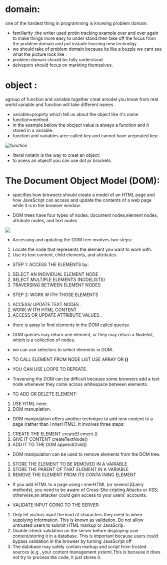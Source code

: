 
# domain:
one of the hardest thing in programming is knowing problem domain:
 * familiarity :the writer used protin tracking example over and over again to make things more easy to under stand.then take off the focus from the problem domain and put instade learning new technolgy .
  * we should take of problem domain because its like a buzzle we cant see what the picture look like .
* problem domain should be fully understood.
* delvepors should focus on markting themselves.
 # object :
 agroup of function and variable together creat amodel you know from real world variable and function will take different names .
* variable=propirty which tell us about the object like it's name
* function=method.
* in the example bellow the obcject value is always a function and it stored in a variable .
* function and variables aree called key and cannot have arepeated key:

![function](https://am3pap002files.storage.live.com/y4mbgTUWVFqoA_3KBf034msleqlahBXUqMGfErbVs0Adac46WS3oZswbZLgeXfrUNNnjR9brlH3dV9xeZTztux_x2pfRrKLvYt6SPM-2jTMBiWg-tOOFBkK1-aQxHFhFXufxiShgum8MSQCwnU7Q_vn51CMEorsxPDcTTP-QvUSd5SMqLMpx7ktRfrvhoKY2Yas5tkw4_-fvdLG1Bx54dH-Aw/2021-03-17%20%2824%29.png?psid=1&width=543&height=567)

* literal notatin is the way to creat an object:
* to acess an objectt you can use dot pr brackets.
 # The Document Object Model (DOM):
 * specifies how browsers should create a model of an HTML page and how JavaScript can access and update the contents of a web page while it is in the browser window. 

 * DOM trees have four types of nodes: document nodes,element nodes, attribute nodes, and text nodes

![](https://am3pap002files.storage.live.com/y4mz720hRECrFblkp7SAHyYyc5lYE5Adwjjh4LijpBvzCv1-B_QOqMH9cgI3iyqoASOCQBr9SPYYKeQBIkokgTU44sRmsVhJcqJw6rhUljb7_FVJYHEdA-TlYGpjnIjuV-w-JoTcVdPENh_AitX3lMyyktXxjXzkM0E_8rs_xOykOIJEf4fthQvolR0epM3rnr0AO1RKMqMwdNdSh_R6FMaTQ/2021-03-17%20%2826%29.png?psid=1&width=552&height=288)

 * Accessing and updating the DOM tree involves two steps:
1. Locate the node that represents the element you want to work with.
2. Use its text content, child elements, and attributes. 

* STEP 1: ACCESS THE ELEMENTS by:
1. SELECT AN INDIVIDUAL ELEMENT NODE .
2. SELECT MULTIPLE ELEMENTS (NODELISTS) 
3. TRAVERSING BETWEEN ELEMENT NODES 

* STEP 2: WORK W ITH THOSE ELEMENTS
1. ACCESS/ UPDATE TEXT NODES .
2. WORK W ITH HTML CONTENT.
3. ACCESS OR UPDATE ATTRIBUTE VALUES .

 * there is away to find elements in the DOM called querise.
* DOM queries may return one element, or they may return a Nodelist, which is a collection of nodes. 
* we can use selectors to select elements in DOM.
* TO CALL ELEMENT FROM NODE LIST USE ARRAY OR **()**
* YOU CAN USE LOOPS TO REPEATE.
* Traversing the DOM can be difficult because some browsers add a text node whenever they come across whitespace between elements.

* TO ADD OR DELETE ELEMENT:
1. USE HTML inner.
2. DOM manuplation.
 
* DOM manipulation offers another technique to add new content to a page (rather than i nnerHTML). It involves three steps:
1. CREATE THE ELEMENT createEl ement ()  
2. GIVE IT CONTENT createTextNode() 
3. ADD IT TO THE DOM appendChild() 

* DOM manipulation can be used to remove elements from the DOM tree. 
1. STORE THE ELEMENT TO BE REMOVED IN A VARIABLE 
2. STORE THE PARENT OF THAT ELEMENT IN A VARIABLE
3. REMOVE THE ELEMENT FROM ITS CONTA INING ELEMENT 

 * If you add HTML to a page using i nnerHTML (or several jQuery methods), you need to be aware of Cross-Site cripting Attacks or XSS; otherwise,an attacker could gain access to your users' accounts. 

* VALIDATE INPUT GOING TO THE SERVER:
1. Only let visitors input the kind of characters they need to when supplying information. This is known as validation. Do not allow untrusted users to submit HTML markup or JavaScrip.
2.  Double-check validation on the server before displaying user content/storing it in a database. This is important because users could bypass validation in the browser by turning JavaScript off
3.  The database may safely contain markup and script from trusted sources (e.g., your content management ystem).This is because it does not try to process the code; it just stores it. 
